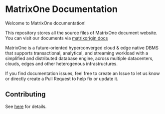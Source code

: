 # MatrixOne Documentation

Welcome to MatrixOne documentation!

This repository stores all the source files of MatrixOne document website. You can visit our documents via [matrixorigin docs](https://docs.matrixorigin.cn/en/)

MatrixOne is a future-oriented hyperconverged cloud & edge native DBMS that supports transactional, analytical, and streaming workload with a simplified and distributed database engine, across multiple datacenters, clouds, edges and other heterogenous infrastructures.

If you find documentation issues, feel free to create an Issue to let us know or directly create a Pull Request to help fix or update it.

## Contributing

See [here](CONTRIBUTING.md) for details.